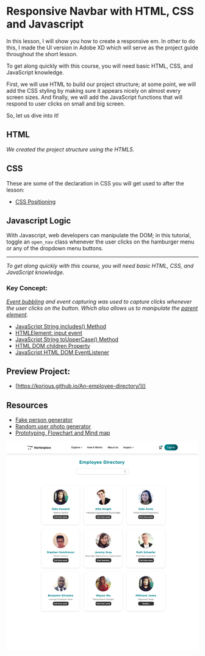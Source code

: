 # Responsive Navbar with HTML, CSS and Javascript

In this lesson, I will show you how to create a responsive em. In other to do this, I made the UI version in Adobe XD which will serve as the project guide throughout the short lesson. 

To get along quickly with this course, you will need basic HTML, CSS, and JavaScript knowledge.

First, we will use HTML to build our project structure; at some point, we will add the CSS styling by making sure it appears nicely on almost every screen sizes. And finally, we will add the JavaScript functions that will respond to user clicks on small and big screen. 

So, let us dive into it!

## HTML
*We created the project structure using the HTML5.*   


## CSS 

These are some of the declaration in CSS you will get used to after the lesson: 
* [CSS Positioning](https://www.w3schools.com/css/css_positioning.asp)


## Javascript Logic
With Javascript, web developers can manipulate the DOM; in this tutorial, toggle an `open_nav` class whenever the user clicks on the hamburger menu or any of the dropdown menu buttons.

----
*To get along quickly with this course, you will need basic HTML, CSS, and JavaScript knowledge.*

### Key Concept: 

*[Event bubbling](https://javascript.info/bubbling-and-capturing) and event capturing was used to capture clicks whenever the user clicks on the button. Which also allows us to manipulate the [parent element](https://www.w3schools.com/jsref/prop_node_parentelement.asp).*

* [JavaScript String includes() Method](https://www.w3schools.com/jsref/jsref_includes.asp)
* [HTMLElement: input event](https://developer.mozilla.org/en-US/docs/Web/API/HTMLElement/input_event)
* [JavaScript String toUpperCase() Method](https://www.w3schools.com/jsref/jsref_touppercase.asp)
* [HTML DOM children Property](https://www.w3schools.com/jsref/prop_element_children.asp)
* [JavaScript HTML DOM EventListener](https://www.w3schools.com/js/js_htmldom_eventlistener.asp)

## Preview Project: 
* [https://korious.github.io/An-employee-directory/]()
## Resources
* [Fake person generator](https://www.fakepersongenerator.com/employment-generator?new=refresh0)
* [Random user photo generator](https://randomuser.me/photos)
* [Prototyping, Flowchart and Mind map](https://mockitt.wondershare.com/)


<!-- ## Credit: 
* Created By: [InstinctHub.com](https://instincthub.com/) -->
![Employee Directory](employee-directory.png "Employee Directory")